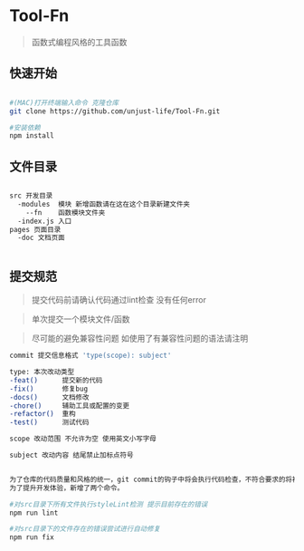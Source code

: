 # Tool-Fn

> 函数式编程风格的工具函数

## 快速开始

``` bash

#(MAC)打开终端输入命令 克隆仓库
git clone https://github.com/unjust-life/Tool-Fn.git

#安装依赖
npm install

```



## 文件目录
``` bash

src 开发目录
  -modules  模块 新增函数请在这在这个目录新建文件夹
    --fn    函数模块文件夹
  -index.js 入口
pages 页面目录
  -doc 文档页面

```



``` bash
```

提交规范
---
>提交代码前请确认代码通过lint检查 没有任何error

>单次提交一个模块文件/函数

>尽可能的避免兼容性问题 如使用了有兼容性问题的语法请注明

``` bash
commit 提交信息格式 'type(scope): subject'

type: 本次改动类型
-feat()      提交新的代码
-fix()       修复bug
-docs()      文档修改
-chore()     辅助工具或配置的变更
-refactor()  重构
-test()      测试代码

scope 改动范围 不允许为空 使用英文小写字母

subject 改动内容 结尾禁止加标点符号


为了仓库的代码质量和风格的统一，git commit的钩子中将会执行代码检查，不符合要求的将被拒绝。
为了提升开发体验，新增了两个命令。

#对src目录下所有文件执行styleLint检测 提示目前存在的错误
npm run lint

#对src目录下的文件存在的错误尝试进行自动修复
npm run fix

```
